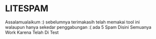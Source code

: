 # LITESPAM
Assalamualaikum :) sebelumnya terimakasih telah memakai tool ini walaupun hanya sekedar penggabungan :( ada 5 Spam Disini Semuanya Work Karena Telah Di Test
